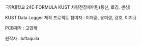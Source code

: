 국민대학교 24E-FORMULA KUST 차량전장제어팀(통신, 로깅, 센싱)<br>

KUST Data Logger 제작 프로젝트
참여자 : 이채훈, 옹미령, 강호, 이지규<br>

PCB제작 : 고민제<br>

원작자 : luftaquila<br>
